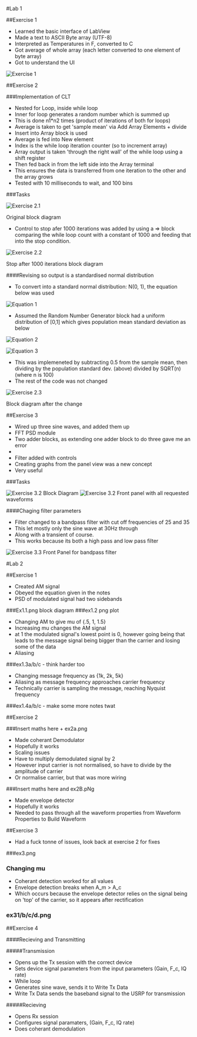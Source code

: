#Lab 1

##Exercise 1

 * Learned the basic interface of LabView
 * Made a text to ASCII Byte array (UTF-8) 
 * Interpreted as Temperatures in F, converted to C
 * Got average of whole array (each letter converted to one element of byte array)  
 * Got to understand the UI

![Exercise 1](https://github.com/JacobKay97/CommsLab/blob/master/Lab1/Ex1.png)

##Exercise 2

###Implementation of CLT

 * Nested for Loop, inside while loop
 * Inner for loop generates a random number which is summed up
 * This is done n1*n2 times (product of iterations of both for loops)
 * Average is taken to get 'sample mean' via Add Array Elements + divide 
 * Insert into Array block is used
  * Average is fed into New element
  * Index is the while loop iteration counter (so to increment array)
  * Array output is taken 'through the right wall' of the while loop using a shift register
  * Then fed back in from the left side into the Array terminal
  * This ensures the data is transferred from one iteration to the other and the array grows
 * Tested with 10 milliseconds to wait, and 100 bins


###Tasks


![Exercise 2.1](https://github.com/JacobKay97/CommsLab/blob/master/Lab1/Ex2.1.png)

Original block diagram


 * Control to stop afer 1000 iterations was added by using a => block comparing the while loop count with a constant of 1000 and feeding that into the stop condition.

![Exercise 2.2](https://github.com/JacobKay97/CommsLab/blob/master/Lab1/Ex2.2.png)

Stop after 1000 iterations block diagram 

####Revising so output is a standardised normal distribution
 
 * To convert into a standard normal distribution: N(0, 1), the equation below was used

![Equation 1](https://github.com/JacobKay97/CommsLab/blob/master/Lab1/eq1.png)


 * Assumed the Random Number Generator block had a uniform distribution of [0,1] which gives population mean standard deviation as below
 

![Equation 2](https://github.com/JacobKay97/CommsLab/blob/master/Lab1/eq2.jpg)

![Equation 3](https://github.com/JacobKay97/CommsLab/blob/master/Lab1/eq3.jpg)

 * This was implemeneted by subtracting 0.5 from the sample mean, then dividing by the population standard dev. (above) divided by SQRT(n) (where n is 100)
 * The rest of the code was not changed
 
![Exercise 2.3](https://github.com/JacobKay97/CommsLab/blob/master/Lab1/Ex2.3.png)

Block diagram after the change



##Exercise 3


 * Wired up three sine waves, and added them up
  * FFT PSD module
  * Two adder blocks, as extending one adder block to do three gave me an error
   *  
  * Filter added with controls
 * Creating graphs from the panel view was a new concept
  * Very useful

###Tasks

![Exercise 3.2](https://github.com/JacobKay97/CommsLab/blob/master/Lab1/Ex3.1.png)
Block Diagram
![Exercise 3.2](https://github.com/JacobKay97/CommsLab/blob/master/Lab1/Ex3.2.png)
Front panel with all requested waveforms 

####Chaging filter parameters 

 * Filter changed to a bandpass filter with cut off frequencies of 25 and 35
 * This let mostly only the sine wave at 30Hz through
 * Along with a transient of course.
 * This works because its both a high pass and low pass filter
 
![Exercise 3.3](https://github.com/JacobKay97/CommsLab/blob/master/Lab1/Ex3.3.png)
Front Panel for bandpass filter


#Lab 2

##Exercise 1

 * Created AM signal
 * Obeyed the equation given in the notes
 * PSD of modulated signal had two sidebands


###Ex1.1.png block diagram
###ex1.2 png plot

 * Changing AM to give mu of {.5, 1, 1.5} 
 * Increasing mu changes the AM signal
  * at 1 the modulated signal's lowest point is 0, however going being that leads to the message signal being bigger than the carrier and losing some of the data 
  * Aliasing

###ex1.3a/b/c - think harder too

 * Changing message frequency as {1k, 2k, 5k}
 * Aliasing as message frequency approaches carrier frequency
  * Technically carrier is sampling the message, reaching Nyquist frequency

###ex1.4a/b/c - make some more notes twat


##Exercise 2

###Insert maths here + ex2a.png

 * Made coherant Demodulator
 * Hopefully it works
 * Scaling issues
 * Have to multiply demodulated signal by 2
  * However input carrier is not normalised, so have to divide by the amplitude of carrier
   * Or normalise carrier, but that was more wiring



###Insert maths here and ex2B.pNg

 * Made envelope detector
 * Hopefully it works
 * Needed to pass through all the waveform properties from Waveform Properties to Build Waveform
 

##Exercise 3

 * Had a fuck tonne of issues, look back at exercise 2 for fixes
 
###ex3.png
 
### Changing mu

 * Coherant detection worked for all values 
 * Envelope detection breaks when A_m > A_c
 * Which occurs because the envelope detector relies on the signal being on 'top' of the carrier, so it appears after rectification


### ex31/b/c/d.png


##Exercise 4


####Recieving and Transmitting

#####Transmission

 * Opens up the Tx session with the correct device
 * Sets device signal parameters from the input parameters (Gain, F_c, IQ rate)
 * While loop
  * Generates sine wave, sends it to Write Tx Data
  * Write Tx Data sends the baseband signal to the USRP for transmission
  
#####Recieving

 * Opens Rx session
 * Configures signal paramaters, (Gain, F_c, IQ rate)
 * Does coherant demodulation
 
